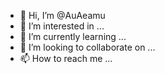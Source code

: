 - 👋 Hi, I’m @AuAeamu
- 👀 I’m interested in ...
- 🌱 I’m currently learning ...
- 💞️ I’m looking to collaborate on ...
- 📫 How to reach me ...

<!---
AuAeamu/AuAeamu is a ✨ special ✨ repository because its `README.md` (this file) appears on your GitHub profile.
You can click the Preview link to take a look at your changes.
--->
